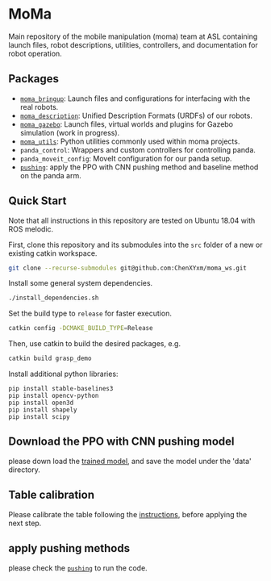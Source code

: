# MoMa

Main repository of the mobile manipulation (moma) team at ASL containing launch files, robot descriptions, utilities, controllers, and documentation for robot operation.

## Packages

- [`moma_bringup`](moma_bringup/README.md): Launch files and configurations for interfacing with the real robots.
- [`moma_description`](moma_description/README.md): Unified Description Formats (URDFs) of our robots.
- [`moma_gazebo`](moma_gazebo/README.md): Launch files, virtual worlds and plugins for Gazebo simulation (work in progress).
- [`moma_utils`](moma_utils/README.md): Python utilities commonly used within moma projects.
- `panda_control`: Wrappers and custom controllers for controlling panda.
- `panda_moveit_config`: MoveIt configuration for our panda setup.
- [`pushing`](pushing/README.md): apply the PPO with CNN pushing method and baseline method on the panda arm.

## Quick Start

Note that all instructions in this repository are tested on Ubuntu 18.04 with ROS melodic.

First, clone this repository and its submodules into the `src` folder of a new or existing catkin workspace.

```bash
git clone --recurse-submodules git@github.com:ChenXYxm/moma_ws.git
```

Install some general system dependencies.

```bash
./install_dependencies.sh
```

Set the build type to `release` for faster execution.

```bash
catkin config -DCMAKE_BUILD_TYPE=Release
```

Then, use catkin to build the desired packages, e.g.

```bash
catkin build grasp_demo
```

Install additional python libraries:
```
pip install stable-baselines3
pip install opencv-python
pip install open3d
pip install shapely
pip install scipy
```

## Download the PPO with CNN pushing model

please down load the [trained model](https://drive.google.com/drive/folders/1Cs4M6IC1g8I4HtM5DW9w-0GQS64BWv6l?usp=sharing), and save the model under the 'data' directory.

## Table calibration

Please calibrate the table following the [instructions](https://github.com/ethz-asl/moma_docs/wiki/Panda-Software-Quickstart#step-1-simulation), before applying the next step.

## apply pushing methods

please check the [`pushing`](pushing/README.md) to run the code.

